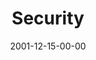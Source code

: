 ---
layout: message
category: message
series: "All I Want for Christmas Is..."
title: "Security"
date: 2001-12-15-00-00
message_id: 302
sc-permalink-url: "http://soundcloud.com/crdschurch/security"
audio: "http://s3.amazonaws.com/crossroads-media/messages/audio/All_I_Want_For_Christmas_02_Security_12-15-01_Tome.mp3"
audio-duration: "35:50"
tag: 
 - religion
explicit: false
---